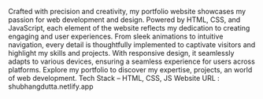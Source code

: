 Crafted with precision and creativity, my portfolio website showcases my
passion for web development and design. Powered by HTML, CSS, and JavaScript, each
element of the website reflects my dedication to creating engaging and user
experiences. From sleek animations to intuitive navigation, every detail is thoughtfully
implemented to captivate visitors and highlight my skills and projects. With responsive
design, it seamlessly adapts to various devices, ensuring a seamless experience for users
across platforms. Explore my portfolio to discover my expertise, projects, an
world of web development. 
Tech Stack – HTML, CSS, JS 
Website URL : shubhangdutta.netlify.app
